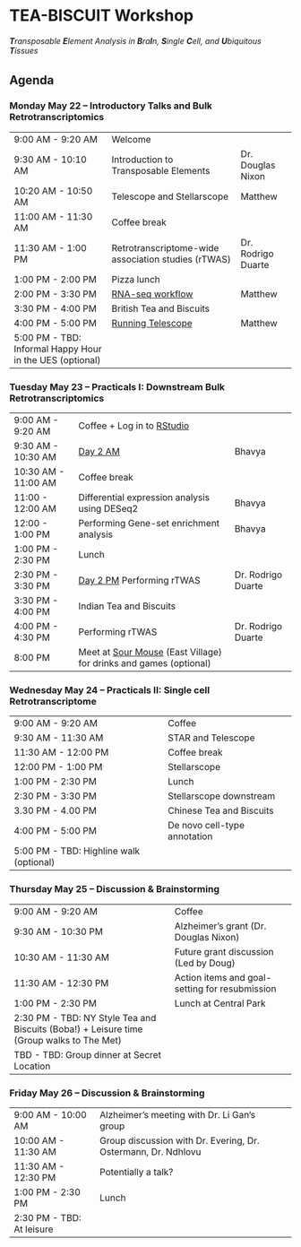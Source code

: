 # TEA-BISCUIT Workshop
###### **T**ransposable **E**lement Analysis in **B**ra**I**n, **S**ingle **C**ell, and **U**biquitous **T**issues

## Agenda

### Monday May 22 – Introductory Talks and Bulk Retrotranscriptomics

| | | |
| --- | --- | --- |
| 9:00 AM - 9:20 AM  |   Welcome |  |
| 9:30 AM - 10:10 AM  |   Introduction to Transposable Elements | Dr. Douglas Nixon |
| 10:20 AM - 10:50 AM  |   Telescope and Stellarscope | Matthew |
| 11:00 AM - 11:30 AM  |   Coffee break |  |
| 11:30 AM - 1:00 PM  |   Retrotranscriptome-wide association studies (rTWAS) | Dr. Rodrigo Duarte |
| 1:00 PM - 2:00 PM  |   Pizza lunch |  |
| 2:00 PM - 3:30 PM  |   [RNA-seq workflow](./01-rnaseq_workflow/README.md) | Matthew |
| 3:30 PM - 4:00 PM  |   British Tea and Biscuits |  |
| 4:00 PM - 5:00 PM  |   [Running Telescope](./02-telescope/README.md) | Matthew |
| 5:00 PM - TBD: Informal Happy Hour in the UES (optional) |  |

### Tuesday May 23 – Practicals I: Downstream Bulk Retrotranscriptomics

| | | |
| --- | --- | --- |
| 9:00 AM - 9:20 AM  |   Coffee + Log in to [RStudio](http://nixonlab-teabiscuit.hopto.org/) |  |
| 9:30 AM - 10:30 AM  |   [Day 2 AM](https://github.com/singhbhavya/tea-biscuit-retro)  | Bhavya |
| 10:30 AM - 11:00 AM  |   Coffee break  |  |
| 11:00 - 12:00 AM  |   Differential expression analysis using DESeq2 | Bhavya |
| 12:00 - 1:00 PM  |   Performing Gene-set enrichment analysis | Bhavya |
| 1:00 PM - 2:30 PM  |   Lunch |  |
| 2:30 PM - 3:30 PM  |   [Day 2 PM](https://rodrigoduarte88.github.io/teabiscuit_tutorial/) Performing rTWAS |  Dr. Rodrigo Duarte |
| 3:30 PM - 4:00 PM  |   Indian Tea and Biscuits |  |
| 4:00 PM - 4:30 PM  |   Performing rTWAS |  Dr. Rodrigo Duarte |
| 8:00 PM  |   Meet at [Sour Mouse](https://www.sourmousenyc.com/) (East Village) for drinks and games (optional) |  |

### Wednesday May 24 – Practicals II: Single cell Retrotranscriptome

| | | |
| --- | --- | --- |
| 9:00 AM - 9:20 AM  |   Coffee |  |
| 9:30 AM - 11:30 AM  |   STAR and Telescope |  |
| 11:30 AM - 12:00 PM  |   Coffee break |  |
| 12:00 PM - 1:00 PM  |   Stellarscope |  |
| 1:00 PM - 2:30 PM  |   Lunch |  |
| 2:30 PM - 3:30 PM  |   Stellarscope downstream |  |
| 3.30 PM - 4.00 PM  |   Chinese Tea and Biscuits  |  |
| 4:00 PM - 5:00 PM  |   De novo cell-type annotation |  |
| 5:00 PM - TBD: Highline walk (optional)  |  |

### Thursday May 25 – Discussion & Brainstorming

| | | |
| --- | --- | --- |
| 9:00 AM - 9:20 AM  |   Coffee |  |
| 9:30 AM - 10:30 PM  |   Alzheimer’s grant (Dr. Douglas Nixon) |  |
| 10:30 AM - 11:30 AM  |   Future grant discussion (Led by Doug) |  |
| 11:30 AM - 12:30 PM  |   Action items and goal-setting for resubmission |  |
| 1:00 PM - 2:30 PM  |   Lunch at Central Park  |  |
| 2:30 PM -  TBD: NY Style Tea and Biscuits (Boba!) + Leisure time (Group walks to The Met) |  |
| TBD - TBD: Group dinner at Secret Location |  |


### Friday May 26 – Discussion & Brainstorming

| | | |
| --- | --- | --- |
| 9:00 AM - 10:00 AM  |   Alzheimer’s meeting with Dr. Li Gan’s group |  |
| 10:00 AM - 11:30 AM  |   Group discussion with Dr. Evering, Dr. Ostermann, Dr. Ndhlovu |  |
| 11:30 AM - 12:30 PM  |   Potentially a talk?  |  |
| 1:00 PM - 2:30 PM  |   Lunch |  |
| 2:30 PM - TBD: At leisure  |  |
